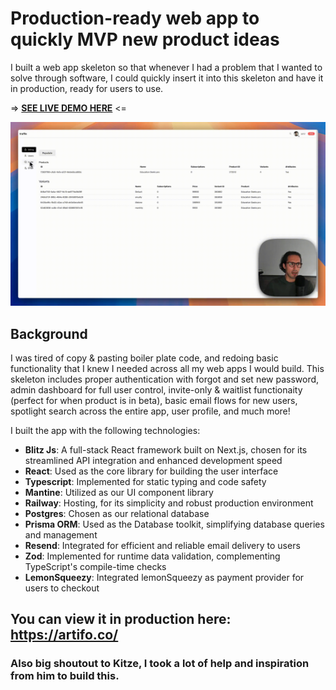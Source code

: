 # Production-ready web app to quickly MVP new product ideas

I built a web app skeleton so that whenever I had a problem that I wanted to solve through software, I could quickly insert it into this skeleton and have it in production, ready for users to use.

=> **[SEE LIVE DEMO HERE](https://youtu.be/1VUZZ8K5zoo)** <=

[![Demo of MVP-skeleton](https://github.com/amiracle1337/MVP-Skeleton/blob/140d406d29eb3186a302d0e83a779289112e3e6f/public/demo%20of%20mvp-skeleton.gif)](https://youtu.be/1VUZZ8K5zoo)

## Background
I was tired of copy & pasting boiler plate code, and redoing basic functionality that I knew I needed across all my web apps I would build. This skeleton includes proper authentication with forgot and set new password, admin dashboard for full user control, invite-only & waitlist functionaity (perfect for when product is in beta), basic email flows for new users, spotlight search across the entire app, user profile, and much more!

I built the app with the following technologies:

- **Blitz Js**: A full-stack React framework built on Next.js, chosen for its streamlined API integration and enhanced development speed
- **React**: Used as the core library for building the user interface
- **Typescript**: Implemented for static typing and code safety
- **Mantine**: Utilized as our UI component library
- **Railway**: Hosting, for its simplicity and robust production environment
- **Postgres**: Chosen as our relational database 
- **Prisma ORM**: Used as the Database toolkit, simplifying database queries and management
- **Resend**: Integrated for efficient and reliable email delivery to users
- **Zod**: Implemented for runtime data validation, complementing TypeScript's compile-time checks
- **LemonSqueezy**: Integrated lemonSqueezy as payment provider for users to checkout

## You can view it in production here: https://artifo.co/

### Also big shoutout to Kitze, I took a lot of help and inspiration from him to build this.
